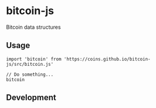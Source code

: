 # bitcoin-js
Bitcoin data structures

## Usage 

```
import 'bitcoin' from 'https://coins.github.io/bitcoin-js/src/bitcoin.js'

// Do something...
bitcoin
```

## Development 

